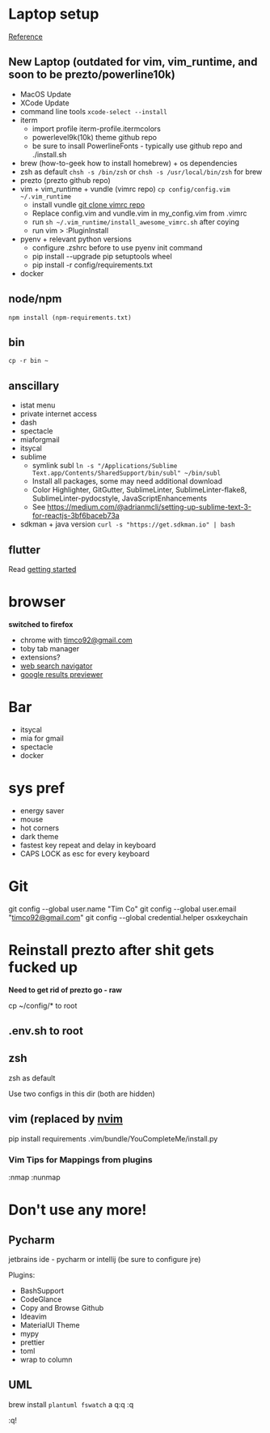 # Laptop setup

[Reference](https://sourabhbajaj.com/mac-setup)

## New Laptop (outdated for vim, vim_runtime, and soon to be prezto/powerline10k)

- MacOS Update
- XCode Update
- command line tools `xcode-select --install`
- iterm
  - import profile iterm-profile.itermcolors
  - powerlevel9k(10k) theme github repo
  - be sure to insall PowerlineFonts - typically use github repo and ./install.sh
- brew (how-to-geek how to install homebrew) + os dependencies
- zsh as default `chsh -s /bin/zsh` or `chsh -s /usr/local/bin/zsh` for brew
- prezto (prezto github repo)
- vim + vim_runtime + vundle (vimrc repo) `cp config/config.vim ~/.vim_runtime`
  - install vundle [git clone vimrc repo](https://github.com/amix/vimrc)
  - Replace config.vim and vundle.vim in my_config.vim from .vimrc
  - run `sh ~/.vim_runtime/install_awesome_vimrc.sh` after coying
  - run vim > :PluginInstall
- pyenv + relevant python versions
  - configure .zshrc before to use pyenv init command
  - pip install --upgrade pip setuptools wheel
  - pip install -r config/requirements.txt
- docker

## node/npm
```
npm install (npm-requirements.txt)
```

## bin
```
cp -r bin ~
```

## anscillary

- istat menu
- private internet access
- dash
- spectacle
- miaforgmail
- itsycal
- sublime
  - symlink subl `ln -s "/Applications/Sublime Text.app/Contents/SharedSupport/bin/subl" ~/bin/subl`
  - Install all packages, some may need additional download
  - Color Highlighter, GitGutter, SublimeLinter, SublimeLinter-flake8, SublimeLinter-pydocstyle, JavaScriptEnhancements
  - See https://medium.com/@adrianmcli/setting-up-sublime-text-3-for-reactjs-3bf6baceb73a
- sdkman + java version `curl -s "https://get.sdkman.io" | bash`


## flutter
Read [getting started](https://flutter.dev/docs/get-started/install/macos)

# browser

**switched to firefox**

  - chrome with timco92@gmail.com
  - toby tab manager
  - extensions?
  - [web search navigator](https://chrome.google.com/webstore/detail/web-search-navigator/cohamjploocgoejdfanacfgkhjkhdkek)
  - [google results previewer](https://chrome.google.com/webstore/detail/google-results-previewer/mkmjdljkedjpedbceoaaghdmcnipdcjf)

# Bar
  - itsycal
  - mia for gmail
  - spectacle
  - docker

# sys pref
  - energy saver
  - mouse
  - hot corners
  - dark theme
  - fastest key repeat and delay in keyboard
  - CAPS LOCK as esc for every keyboard


# Git
git config --global user.name "Tim Co"
git config --global user.email "timco92@gmail.com"
git config --global credential.helper osxkeychain


# Reinstall prezto after shit gets fucked up

**Need to get rid of prezto go - raw**

cp ~/config/* to root

## .env.sh to root

## zsh 
zsh as default

Use two configs in this dir (both are hidden)

## vim (replaced by [nvim](nvim/neovim.md)
pip install requirements
.vim/bundle/YouCompleteMe/install.py

### Vim Tips for Mappings from plugins
:nmap
:nunmap


# Don't use any more!

## Pycharm

jetbrains ide - pycharm or intellij (be sure to configure jre)

Plugins:
- BashSupport
- CodeGlance
- Copy and Browse Github
- Ideavim
- MaterialUI Theme
- mypy
- prettier
- toml
- wrap to column

## UML
brew install `plantuml fswatch`
	a
    q:q
    :q



:q!

